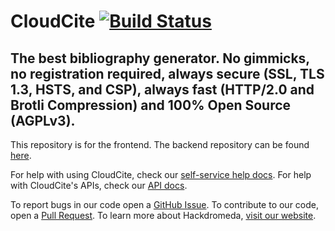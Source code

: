 # CloudCite [![Build Status](https://travis-ci.org/Hackdromeda/cloudcite.svg?branch=master)](https://travis-ci.org/Hackdromeda/cloudcite)
## The best bibliography generator. No gimmicks, no registration required, always secure (SSL, TLS 1.3, HSTS, and CSP), always fast (HTTP/2.0 and Brotli Compression) and 100% Open Source (AGPLv3).

This repository is for the frontend. The backend repository can be found [here](https://github.com/Hackdromeda/cloudcite-api).

For help with using CloudCite, check our [self-service help docs](https://help.cloudcite.net).
For help with CloudCite's APIs, check our [API docs](https://api.cloudcite.net).

To report bugs in our code open a [GitHub Issue](https://github.com/Hackdromeda/cloudcite/issues).
To contribute to our code, open a [Pull Request](https://github.com/Hackdromeda/cloudcite/pulls).
To learn more about Hackdromeda, [visit our website](https://hackdromeda.com).
